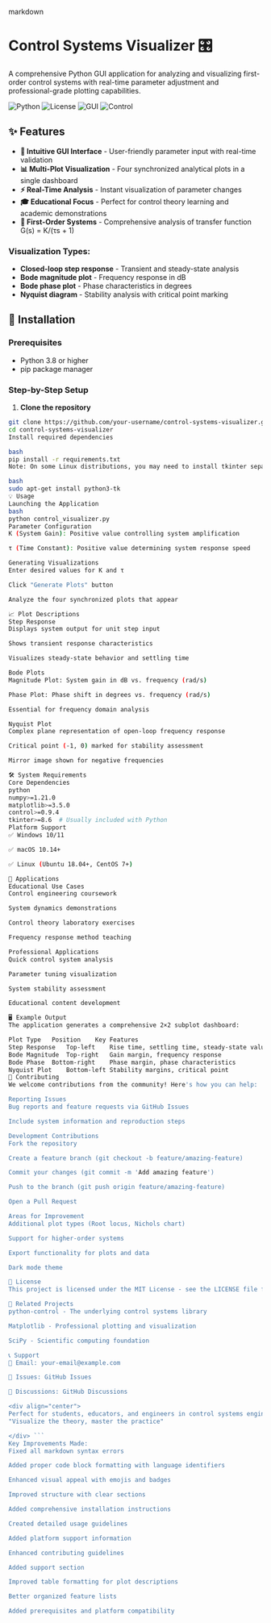 markdown
# Control Systems Visualizer 🎛️

A comprehensive Python GUI application for analyzing and visualizing first-order control systems with real-time parameter adjustment and professional-grade plotting capabilities.

![Python](https://img.shields.io/badge/Python-3.8%2B-blue)
![License](https://img.shields.io/badge/License-MIT-green)
![GUI](https://img.shields.io/badge/GUI-Tkinter-orange)
![Control](https://img.shields.io/badge/Control%20Systems-Python--control-red)

## ✨ Features

- **🎯 Intuitive GUI Interface** - User-friendly parameter input with real-time validation
- **📊 Multi-Plot Visualization** - Four synchronized analytical plots in a single dashboard
- **⚡ Real-Time Analysis** - Instant visualization of parameter changes
- **🎓 Educational Focus** - Perfect for control theory learning and academic demonstrations
- **🔧 First-Order Systems** - Comprehensive analysis of transfer function G(s) = K/(τs + 1)

### Visualization Types:
- **Closed-loop step response** - Transient and steady-state analysis
- **Bode magnitude plot** - Frequency response in dB
- **Bode phase plot** - Phase characteristics in degrees
- **Nyquist diagram** - Stability analysis with critical point marking

## 🚀 Installation

### Prerequisites
- Python 3.8 or higher
- pip package manager

### Step-by-Step Setup

1. **Clone the repository**
```bash
git clone https://github.com/your-username/control-systems-visualizer.git
cd control-systems-visualizer
Install required dependencies

bash
pip install -r requirements.txt
Note: On some Linux distributions, you may need to install tkinter separately:

bash
sudo apt-get install python3-tk
💡 Usage
Launching the Application
bash
python control_visualizer.py
Parameter Configuration
K (System Gain): Positive value controlling system amplification

τ (Time Constant): Positive value determining system response speed

Generating Visualizations
Enter desired values for K and τ

Click "Generate Plots" button

Analyze the four synchronized plots that appear

📈 Plot Descriptions
Step Response
Displays system output for unit step input

Shows transient response characteristics

Visualizes steady-state behavior and settling time

Bode Plots
Magnitude Plot: System gain in dB vs. frequency (rad/s)

Phase Plot: Phase shift in degrees vs. frequency (rad/s)

Essential for frequency domain analysis

Nyquist Plot
Complex plane representation of open-loop frequency response

Critical point (-1, 0) marked for stability assessment

Mirror image shown for negative frequencies

🛠️ System Requirements
Core Dependencies
python
numpy>=1.21.0
matplotlib>=3.5.0
control>=0.9.4
tkinter>=8.6  # Usually included with Python
Platform Support
✅ Windows 10/11

✅ macOS 10.14+

✅ Linux (Ubuntu 18.04+, CentOS 7+)

🎯 Applications
Educational Use Cases
Control engineering coursework

System dynamics demonstrations

Control theory laboratory exercises

Frequency response method teaching

Professional Applications
Quick control system analysis

Parameter tuning visualization

System stability assessment

Educational content development

🖥️ Example Output
The application generates a comprehensive 2×2 subplot dashboard:

Plot Type	Position	Key Features
Step Response	Top-left	Rise time, settling time, steady-state value
Bode Magnitude	Top-right	Gain margin, frequency response
Bode Phase	Bottom-right	Phase margin, phase characteristics
Nyquist Plot	Bottom-left	Stability margins, critical point
🤝 Contributing
We welcome contributions from the community! Here's how you can help:

Reporting Issues
Bug reports and feature requests via GitHub Issues

Include system information and reproduction steps

Development Contributions
Fork the repository

Create a feature branch (git checkout -b feature/amazing-feature)

Commit your changes (git commit -m 'Add amazing feature')

Push to the branch (git push origin feature/amazing-feature)

Open a Pull Request

Areas for Improvement
Additional plot types (Root locus, Nichols chart)

Support for higher-order systems

Export functionality for plots and data

Dark mode theme

📜 License
This project is licensed under the MIT License - see the LICENSE file for details.

🔗 Related Projects
python-control - The underlying control systems library

Matplotlib - Professional plotting and visualization

SciPy - Scientific computing foundation

📞 Support
📧 Email: your-email@example.com

🐛 Issues: GitHub Issues

💬 Discussions: GitHub Discussions

<div align="center">
Perfect for students, educators, and engineers in control systems engineering 🎓
"Visualize the theory, master the practice"

</div> ```
Key Improvements Made:
Fixed all markdown syntax errors

Added proper code block formatting with language identifiers

Enhanced visual appeal with emojis and badges

Improved structure with clear sections

Added comprehensive installation instructions

Created detailed usage guidelines

Added platform support information

Enhanced contributing guidelines

Added support section

Improved table formatting for plot descriptions

Better organized feature lists

Added prerequisites and platform compatibility
